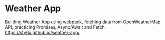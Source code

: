# Weather App 
Building Weather App using webpack, fetching data from OpenWeatherMap API, practicing Promises, Async/Await and Fetch
https://sty6x.github.io/weather-app/
